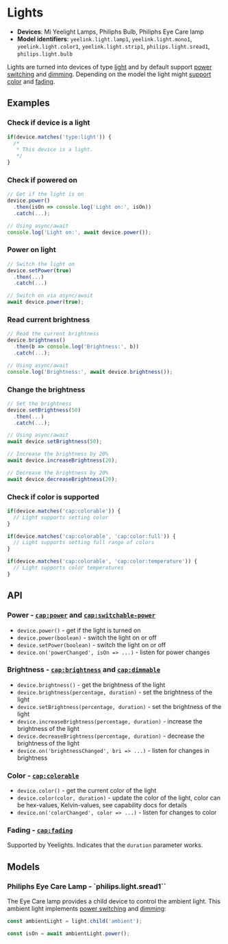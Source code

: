 # Lights

* **Devices**: Mi Yeelight Lamps, Philiphs Bulb, Philiphs Eye Care lamp
* **Model identifiers**: `yeelink.light.lamp1`, `yeelink.light.mono1`, `yeelink.light.color1`, `yeelink.light.strip1`, `philips.light.sread1`, `philips.light.bulb`

Lights are turned into devices of type [light][light] and by default support
[power switching][switchable-power] and [dimming][dimmable]. Depending on the
model the light might [support color][colorable] and [fading][fading].

## Examples

### Check if device is a light

```javascript
if(device.matches('type:light')) {
  /*
   * This device is a light.
   */
}
```

### Check if powered on

```javascript
// Get if the light is on
device.power()
  .then(isOn => console.log('Light on:', isOn))
  .catch(...);

// Using async/await
console.log('Light on:', await device.power());
```

### Power on light

```javascript
// Switch the light on
device.setPower(true)
  .then(...)
  .catch(...)

// Switch on via async/await
await device.power(true);
```

### Read current brightness

```javascript
// Read the current brightness
device.brightness()
  .then(b => console.log('Brightness:', b))
  .catch(...);

// Using async/await
console.log('Brightness:', await device.brightness());
```

### Change the brightness

```javascript
// Set the brightness
device.setBrightness(50)
  .then(...)
  .catch(...);

// Using async/await
await device.setBrightness(50);

// Increase the brightness by 20%
await device.increaseBrightness(20);

// Decrease the brightness by 20%
await device.decreaseBrightness(20);
```

### Check if color is supported

```javascript
if(device.matches('cap:colorable')) {
  // Light supports setting color
}

if(device.matches('cap:colorable', 'cap:color:full')) {
  // Light supports setting full range of colors
}

if(device.matches('cap:colorable', 'cap:color:temperature')) {
  // Light supports color temperatures
}
```

## API

### Power - [`cap:power`][power] and [`cap:switchable-power`][switchable-power]

* `device.power()` - get if the light is turned on
* `device.power(boolean)` - switch the light on or off
* `device.setPower(boolean)` - switch the light on or off
* `device.on('powerChanged', isOn => ...)` - listen for power changes

### Brightness - [`cap:brightness`][brightness] and [`cap:dimmable`][dimmable]

* `device.brightness()` - get the brightness of the light
* `device.brightness(percentage, duration)` - set the brightness of the light
* `device.setBrightness(percentage, duration)` - set the brightness of the light
* `device.increaseBrightness(percentage, duration)` - increase the brightness of the light
* `device.decreaseBrightness(percentage, duration)` - decrease the brightness of the light
* `device.on('brightnessChanged', bri => ...)` - listen for changes in brightness

### Color - [`cap:colorable`][colorable]

* `device.color()` - get the current color of the light
* `device.color(color, duration)` - update the color of the light, color can be hex-values, Kelvin-values, see capability docs for details
* `device.on('colorChanged', color => ...)` - listen for changes to color

### Fading - [`cap:fading`][fading]

Supported by Yeelights. Indicates that the `duration` parameter works.

## Models

### Philiphs Eye Care Lamp - `philips.light.sread1``

The Eye Care lamp provides a child device to control the ambient light. This
ambient light implements [power switching][switchable-power] and
[dimming][dimmable]:

```javascript
const ambientLight = light.child('ambient');

const isOn = await ambientLight.power();
```

[light]: http://abstract-things.readthedocs.io/en/latest/lights/index.html
[sensor]: http://abstract-things.readthedocs.io/en/latest/sensors/index.html
[power]: http://abstract-things.readthedocs.io/en/latest/common/power.html
[switchable-power]: http://abstract-things.readthedocs.io/en/latest/common/switchable-power.html
[brightness]: http://abstract-things.readthedocs.io/en/latest/lights/brightness.html
[dimmable]: http://abstract-things.readthedocs.io/en/latest/lights/dimmable.html
[colorable]: http://abstract-things.readthedocs.io/en/latest/lights/colorable.html
[fading]: http://abstract-things.readthedocs.io/en/latest/lights/fading.html
